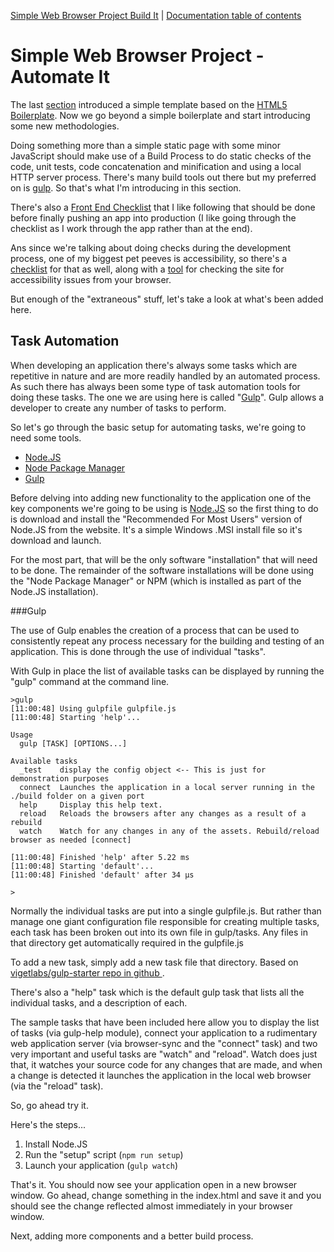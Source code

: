 [Simple Web Browser Project Build It](https://mwbarlow.com/simple/buildit) | [Documentation table of contents](TOC.md) 

# Simple Web Browser Project - Automate It

The last [section]() introduced a simple template based on the [HTML5 Boilerplate](). Now we go beyond a simple boilerplate and start introducing some new methodologies. 

Doing something more than a simple static page with some minor JavaScript should make use of a Build Process to do static checks of the code, unit tests, code concatenation and minification and using a local HTTP server process. There's many build tools out there but my preferred on is [gulp](). So that's what I'm introducing in this section.

There's also a [Front End Checklist](https://github.com/thedaviddias/Front-End-Checklist) that I like following that should be done before finally pushing an app into production (I like going through the checklist as I work through the app rather than at the end). 

Ans since we're talking about doing checks during the development process, one of my biggest pet peeves is accessibility, so there's a [checklist](https://webaim.org/standards/wcag/checklist) for that as well, along with a [tool](https://webaim.org/resources/webdev/) for checking the site for accessibility issues from your browser.

But enough of the "extraneous" stuff, let's take a look at what's been added here.

## Task Automation

When developing an application there's always some tasks which are repetitive in nature and are more readily handled by an automated process. As such there has always been some type of task automation tools for doing these tasks. The one we are using here is called "[Gulp](https://gulpjs.com/)". Gulp allows a developer to create any number of tasks to perform.

So let's go through the basic setup for automating tasks, we're going to need some tools.

- [Node.JS](https://nodejs.org/en/) 
- [Node Package Manager](https://www.npmjs.com/) 
- [Gulp](https://gulpjs.com/)

Before delving into adding new functionality to the application one of the key components we're going to be using is [Node.JS](https://nodejs.org/en/) so the first thing to do is download and install the "Recommended For Most Users" version of Node.JS from the website. It's a simple Windows .MSI install file so it's download and launch.

For the most part, that will be the only software "installation" that will need to be done. The remainder of the software installations will be done using the "Node Package Manager" or NPM (which is installed as part of the Node.JS installation).

###Gulp

The use of Gulp enables the creation of a process that can be used to consistently repeat any process necessary for the building and testing of an application. This is done through the use of individual "tasks".

With Gulp in place the list of available tasks can be displayed by running the "gulp" command at the command line.

```
>gulp
[11:00:48] Using gulpfile gulpfile.js
[11:00:48] Starting 'help'...

Usage
  gulp [TASK] [OPTIONS...]

Available tasks
  _test    display the config object <-- This is just for demonstration purposes
  connect  Launches the application in a local server running in the ./build folder on a given port
  help     Display this help text.
  reload   Reloads the browsers after any changes as a result of a rebuild
  watch    Watch for any changes in any of the assets. Rebuild/reload browser as needed [connect]

[11:00:48] Finished 'help' after 5.22 ms
[11:00:48] Starting 'default'...
[11:00:48] Finished 'default' after 34 µs

>
```

Normally the individual tasks are put into a single gulpfile.js. But rather than manage one giant configuration file responsible  for creating multiple tasks, each task has been broken out into  its own file in gulp/tasks. Any files in that directory get  automatically required in the gulpfile.js

To add a new task, simply add a new task file that directory.  Based on [vigetlabs/gulp-starter repo in github ](https://github.com/vigetlabs/gulp-starter).

There's also a "help" task which is the default gulp task that lists all the individual tasks, and a description of each.

The sample tasks that have been included here allow you to display the list of tasks (via gulp-help module), connect your application to a rudimentary web application server (via browser-sync and the "connect" task) and two very important and useful tasks are "watch" and "reload". Watch does just that, it watches your source code for any changes that are made, and when a change is detected it launches the application in the local web browser (via the "reload" task).

So, go ahead try it.

Here's the steps...

1. Install Node.JS
2. Run the "setup" script (`npm run setup`)
3. Launch your application (`gulp watch`)

That's it. You should now see your application open in a new browser window. Go ahead, change something in the index.html and save it and you should see the change reflected almost immediately in your browser window.



Next, adding more components and a better build process.

